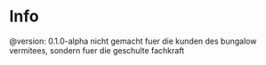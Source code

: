 # Info
@version: 0.1.0-alpha
nicht gemacht fuer die kunden des bungalow vermitees, sondern fuer die geschulte fachkraft

